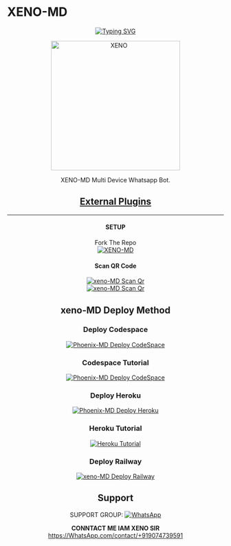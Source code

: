    # XENO-MD 
<div align="center">
<a href="https://git.io/typing-svg"><img src="https://readme-typing-svg.demolab.com?font=Ribeye&size=50&pause=1000&color=F710B1&center=true&width=910&height=100&lines=I'M+XENO-MD;Multi+Divice+Whatsapp+Bot;Coded+By+TBZ XENO SIR" alt="Typing SVG" /></a>
  
<p align="center">  
  <a href="https://i.imgur.com/BQQhyjK.mp4">
    <img alt=XENO MD BOT height="300" src="https://i.imgur.com/CTjGWlE.jpeg">
   
</a> 
    
</p>
<p align="center">
<a 

####  
XENO-MD Multi Device Whatsapp Bot.
## <sub>[External Plugins](https://github.com/A-d-i-t-h-y-a-n7/External-Plugins)</sub>

***

#### SETUP

Fork The Repo
    <br>
<a href="https://github.com/A-d-i-t-h-y-a-n7/XENO-MD/fork"><img title="XENO-MD" src="https://img.shields.io/badge/FORK XENO MD-h?color=black&style=for-the-badge&logo=stackshare"></a>

#### Scan QR Code

<a href="https://phoenix-md-qr-code-569ef64f2cad.herokuapp.com"><img title="xeno-MD Scan Qr" src="https://img.shields.io/badge/SCAN QR CODE 1-h?color=black&style=for-the-badge&logo=msi"></a>
     <br>
<a href="https://phoenix-md-qr-code-569ef64f2cad.herokuapp.com/session"><img title="xeno-MD Scan Qr" src="https://img.shields.io/badge/SCAN QR CODE 2-h?color=black&style=for-the-badge&logo=msi"></a>     


## xeno-MD Deploy Method


### Deploy Codespace

<a href="https://github.com/codespaces/new"><img title="Phoenix-MD Deploy CodeSpace" src="https://img.shields.io/badge/DEPLOY CODESPACE-h?color=black&style=for-the-badge&logo=visualstudiocode"></a>

### Codespace Tutorial

<a href="https://youtu.be/ZSwJtaN0BUk?si=FOsYpMs4WbvBFCpY"><img title="Phoenix-MD Deploy CodeSpace" src="https://img.shields.io/badge/Codespace Tutorial-h?color=black&style=for-the-badge&logo=visualstudiocode"></a>

### Deploy Heroku 

<a href="https://heroku.com/deploy?template=https://github.com/AbhishekSuresh2/Phoenix-MD/"><img title="Phoenix-MD Deploy Heroku" src="https://img.shields.io/badge/DEPLOY HEROKU-h?color=black&style=for-the-badge&logo=heroku"></a>

### Heroku Tutorial

<a href="https://youtu.be/sDojtm-bwN4?si=gbvAqTOSfuVRU2-k"><img title="Heroku Tutorial" src="https://img.shields.io/badge/Heroku Tutorial-h?color=black&style=for-the-badge&logo=heroku"></a>
### Deploy Railway

<a href="https://railway.app/new"><img title="xeno-MD Deploy Railway" src="https://img.shields.io/badge/DEPLOY RAILWAY-h?color=black&style=for-the-badge&logo=Railway"></a> 
 
 ## Support

SUPPORT GROUP: <a href="https://chat.whatsapp.com/BOLb0ICN3sAJ5dloRBw5VD"><img alt="WhatsApp" src="https://img.shields.io/badge/WhatsApp-25D366?style=for-the-badge&logo=whatsapp&logoColor=white"/></a>

**CONNTACT ME IAM XENO SIR**
       https://WhatsApp.com/contact/+919074739591

